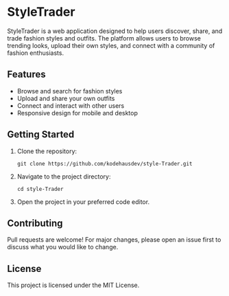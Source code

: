 # StyleTrader

StyleTrader is a web application designed to help users discover, share, and trade fashion styles and outfits. The platform allows users to browse trending looks, upload their own styles, and connect with a community of fashion enthusiasts.

## Features

- Browse and search for fashion styles
- Upload and share your own outfits
- Connect and interact with other users
- Responsive design for mobile and desktop

## Getting Started

1. Clone the repository:
   ```
   git clone https://github.com/kodehausdev/style-Trader.git
   ```
2. Navigate to the project directory:
   ```
   cd style-Trader
   ```
3. Open the project in your preferred code editor.

## Contributing

Pull requests are welcome! For major changes, please open an issue first to discuss what you would like to change.

## License

This project is licensed under the MIT License.
